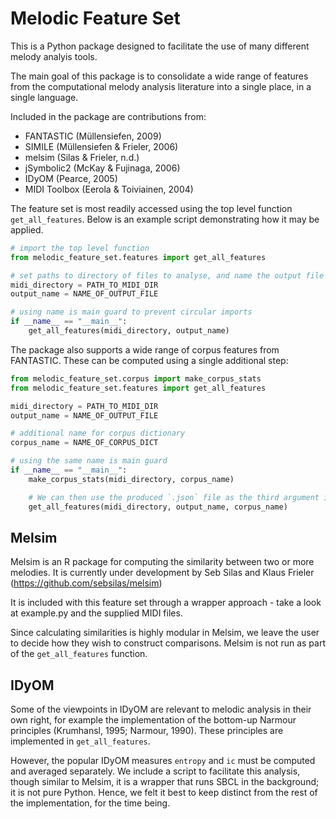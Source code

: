 # Melodic Feature Set

This is a Python package designed to facilitate the use of many different melody analyis tools. 

The main goal of this package is to consolidate a wide range of features from the computational melody analysis literature
into a single place, in a single language.

Included in the package are contributions from:
- FANTASTIC (Müllensiefen, 2009)
- SIMILE (Müllensiefen & Frieler, 2006)
- melsim (Silas & Frieler, n.d.)
- jSymbolic2 (McKay & Fujinaga, 2006)
- IDyOM (Pearce, 2005)
- MIDI Toolbox (Eerola & Toiviainen, 2004)

The feature set is most readily accessed using the top level function `get_all_features`. 
Below is an example script demonstrating how it may be applied.

```py
# import the top level function
from melodic_feature_set.features import get_all_features

# set paths to directory of files to analyse, and name the output file
midi_directory = PATH_TO_MIDI_DIR
output_name = NAME_OF_OUTPUT_FILE

# using name is main guard to prevent circular imports
if __name__ == "__main__":
    get_all_features(midi_directory, output_name)
```

The package also supports a wide range of corpus features from FANTASTIC. These can be computed using a single additional step:

```py
from melodic_feature_set.corpus import make_corpus_stats
from melodic_feature_set.features import get_all_features

midi_directory = PATH_TO_MIDI_DIR
output_name = NAME_OF_OUTPUT_FILE

# additional name for corpus dictionary
corpus_name = NAME_OF_CORPUS_DICT

# using the same name is main guard
if __name__ == "__main__":
    make_corpus_stats(midi_directory, corpus_name)

    # We can then use the produced `.json` file as the third argument in our `get_all_features` function
    get_all_features(midi_directory, output_name, corpus_name)
```

## Melsim

Melsim is an R package for computing the similarity between two or more melodies. It is currently under development by Seb Silas and Klaus Frieler (https://github.com/sebsilas/melsim)

It is included with this feature set through a wrapper approach - take a look at example.py and the supplied MIDI files.

Since calculating similarities is highly modular in Melsim, we leave the user to decide how they wish to construct comparisons. Melsim is not run as part of the `get_all_features` function.

## IDyOM

Some of the viewpoints in IDyOM are relevant to melodic analysis in their own right, for example the implementation of the bottom-up Narmour principles (Krumhansl, 1995; Narmour, 1990). These principles are implemented in `get_all_features`.

However, the popular IDyOM measures `entropy` and `ic` must be computed and averaged separately. We include a script to facilitate this analysis, though similar to Melsim, it is a wrapper that runs SBCL in the background; it is not pure Python. Hence, we felt it best to keep distinct from the rest of the implementation, for the time being.